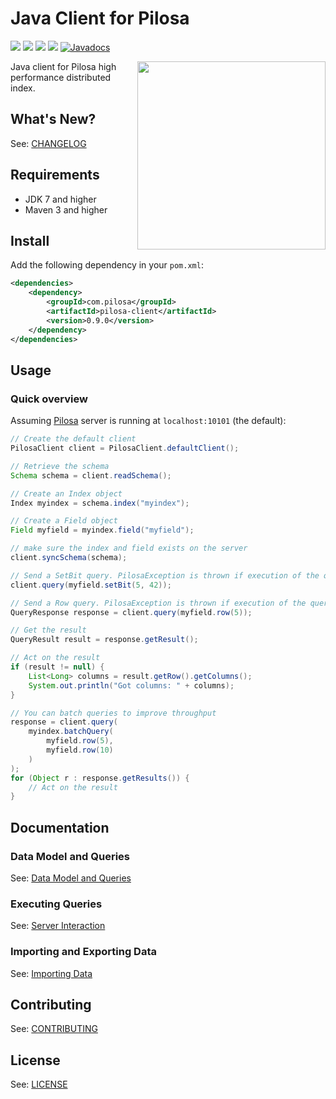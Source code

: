 # Java Client for Pilosa

<a href="https://github.com/pilosa"><img src="https://img.shields.io/badge/pilosa-1.0-blue.svg"></a>
<a href="http://search.maven.org/#search%7Cga%7C1%7Ca%3A%22pilosa-client%22"><img src="https://img.shields.io/maven-central/v/com.pilosa/pilosa-client.svg?maxAge=2592"></a>
<a href="https://travis-ci.org/pilosa/java-pilosa"><img src="https://api.travis-ci.org/pilosa/java-pilosa.svg?branch=master"></a>
<a href="https://coveralls.io/github/pilosa/java-pilosa?branch=master"><img src="https://coveralls.io/repos/github/pilosa/java-pilosa/badge.svg?branch=master" /></a>
<a href="http://javadoc.io/doc/com.pilosa/pilosa-client"><img src="http://javadoc.io/badge/com.pilosa/pilosa-client.svg" alt="Javadocs"></a>

<img src="https://www.pilosa.com/img/ee.svg" style="float: right" align="right" height="301">

Java client for Pilosa high performance distributed index.

## What's New?

See: [CHANGELOG](CHANGELOG.md)

## Requirements

* JDK 7 and higher
* Maven 3 and higher

## Install

Add the following dependency in your `pom.xml`:

```xml
<dependencies>
    <dependency>
        <groupId>com.pilosa</groupId>
        <artifactId>pilosa-client</artifactId>
        <version>0.9.0</version>
    </dependency>
</dependencies>
```

## Usage

### Quick overview

Assuming [Pilosa](https://github.com/pilosa/pilosa) server is running at `localhost:10101` (the default):

```java
// Create the default client
PilosaClient client = PilosaClient.defaultClient();

// Retrieve the schema
Schema schema = client.readSchema();

// Create an Index object
Index myindex = schema.index("myindex");

// Create a Field object
Field myfield = myindex.field("myfield");

// make sure the index and field exists on the server
client.syncSchema(schema);

// Send a SetBit query. PilosaException is thrown if execution of the query fails.
client.query(myfield.setBit(5, 42));

// Send a Row query. PilosaException is thrown if execution of the query fails.
QueryResponse response = client.query(myfield.row(5));

// Get the result
QueryResult result = response.getResult();

// Act on the result
if (result != null) {
    List<Long> columns = result.getRow().getColumns();
    System.out.println("Got columns: " + columns);
}

// You can batch queries to improve throughput
response = client.query(
    myindex.batchQuery(
        myfield.row(5),
        myfield.row(10)
    )    
);
for (Object r : response.getResults()) {
    // Act on the result
}
```

## Documentation

### Data Model and Queries

See: [Data Model and Queries](docs/data-model-queries.md)

### Executing Queries

See: [Server Interaction](docs/server-interaction.md)

### Importing and Exporting Data

See: [Importing Data](docs/imports.md)

## Contributing

See: [CONTRIBUTING](CONTRIBUTING.md)

## License

See: [LICENSE](LICENSE)
